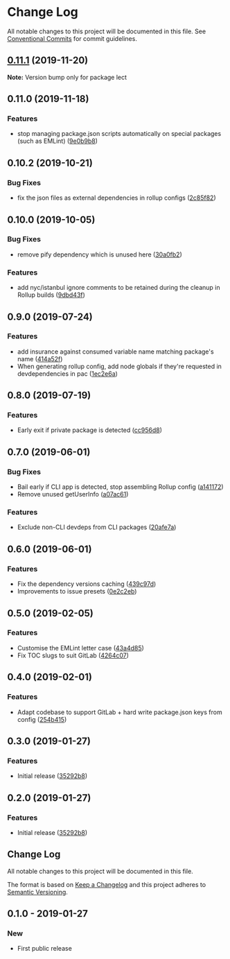 # Change Log

All notable changes to this project will be documented in this file.
See [Conventional Commits](https://conventionalcommits.org) for commit guidelines.

## [0.11.1](https://gitlab.com/codsen/codsen/compare/lect@0.11.0...lect@0.11.1) (2019-11-20)

**Note:** Version bump only for package lect





## 0.11.0 (2019-11-18)

### Features

- stop managing package.json scripts automatically on special packages (such as EMLint) ([9e0b9b8](https://gitlab.com/codsen/codsen/commit/9e0b9b86d876086e5f7f6ef76304c771d0cc9a3c))

## 0.10.2 (2019-10-21)

### Bug Fixes

- fix the json files as external dependencies in rollup configs ([2c85f82](https://gitlab.com/codsen/codsen/commit/2c85f82e41a4af8cbf56edb610eeb5daec9292b2))

## 0.10.0 (2019-10-05)

### Bug Fixes

- remove pify dependency which is unused here ([30a0fb2](https://gitlab.com/codsen/codsen/commit/30a0fb2))

### Features

- add nyc/istanbul ignore comments to be retained during the cleanup in Rollup builds ([9dbd43f](https://gitlab.com/codsen/codsen/commit/9dbd43f))

## 0.9.0 (2019-07-24)

### Features

- add insurance against consumed variable name matching package's name ([414a52f](https://gitlab.com/codsen/codsen/commit/414a52f))
- When generating rollup config, add node globals if they're requested in devdependencies in pac ([1ec2e6a](https://gitlab.com/codsen/codsen/commit/1ec2e6a))

## 0.8.0 (2019-07-19)

### Features

- Early exit if private package is detected ([cc956d8](https://gitlab.com/codsen/codsen/commit/cc956d8))

## 0.7.0 (2019-06-01)

### Bug Fixes

- Bail early if CLI app is detected, stop assembling Rollup config ([a141172](https://gitlab.com/codsen/codsen/commit/a141172))
- Remove unused getUserInfo ([a07ac61](https://gitlab.com/codsen/codsen/commit/a07ac61))

### Features

- Exclude non-CLI devdeps from CLI packages ([20afe7a](https://gitlab.com/codsen/codsen/commit/20afe7a))

## 0.6.0 (2019-06-01)

### Features

- Fix the dependency versions caching ([439c97d](https://gitlab.com/codsen/codsen/commit/439c97d))
- Improvements to issue presets ([0e2c2eb](https://gitlab.com/codsen/codsen/commit/0e2c2eb))

## 0.5.0 (2019-02-05)

### Features

- Customise the EMLint letter case ([43a4d85](https://gitlab.com/codsen/codsen/commit/43a4d85))
- Fix TOC slugs to suit GitLab ([4264c07](https://gitlab.com/codsen/codsen/commit/4264c07))

## 0.4.0 (2019-02-01)

### Features

- Adapt codebase to support GitLab + hard write package.json keys from config ([254b415](https://gitlab.com/codsen/codsen/commit/254b415))

## 0.3.0 (2019-01-27)

### Features

- Initial release ([35292b8](https://gitlab.com/codsen/codsen/tree/master/packages/lect/commits/35292b8))

## 0.2.0 (2019-01-27)

### Features

- Initial release ([35292b8](https://gitlab.com/codsen/codsen/tree/master/packages/lect/commits/35292b8))

## Change Log

All notable changes to this project will be documented in this file.

The format is based on [Keep a Changelog](http://keepachangelog.com/)
and this project adheres to [Semantic Versioning](http://semver.org/).

## 0.1.0 - 2019-01-27

### New

- First public release
